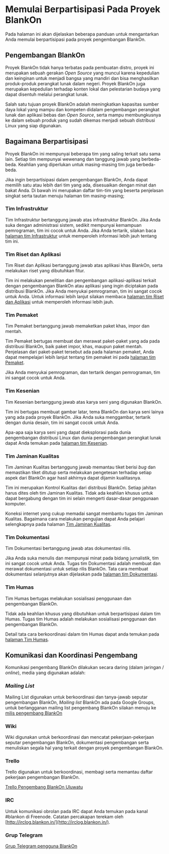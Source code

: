 # Memulai Berpartisipasi Pada Proyek BlankOn

Pada halaman ini akan dijelaskan beberapa panduan untuk mengantarkan Anda memulai berpartisipasi pada proyek pengembangan BlankOn.

## Pengembangan BlankOn

Proyek BlankOn tidak hanya terbatas pada pembuatan distro, proyek ini merupakan sebuah gerakan *Open Source* yang muncul karena kepedulian dan keinginan untuk menjadi bangsa yang mandiri dan bisa menghasilkan produk-produk perangkat lunak dalam negeri. Proyek BlankOn juga merupakan kepedulian terhadap konten lokal dan pelestarian budaya yang dapat disentuh melalui perangkat lunak.

Salah satu tujuan proyek BlankOn adalah meningkatkan kapasitas sumber daya lokal yang mampu dan kompeten didalam pengembangan perangkat lunak dan   aplikasi bebas dan *Open Source*, serta mampu membungkusnya ke dalam sebuah produk yang sudah dikemas menjadi sebuah distribusi Linux yang siap digunakan.

## Bagaimana Berpartisipasi

Proyek BlankOn ini mempunyai beberapa tim yang saling terkait satu sama lain. Setiap tim mempunyai wewenang dan tanggung jawab yang berbeda-beda. Keahlian yang diperlukan untuk masing-masing tim juga berbeda-beda.

Jika ingin berpartisipasi dalam pengembangan BlankOn, Anda dapat memilih satu atau lebih dari tim yang ada, disesuaikan dengan minat dan bakat Anda. Di bawah ini merupakan daftar tim-tim yang beserta penjelasan singkat serta tautan menuju halaman tim masing-masing;

### Tim Infrastruktur

Tim Infrastruktur bertanggung jawab atas infrastruktur BlankOn.
Jika Anda suka dengan administrasi sistem, sedikit mempunyai kemampuan pemrograman, tim ini cocok untuk Anda. Jika Anda tertarik, silakan baca [halaman tim Infrastruktur](/tim_pengembang/INFRASTRUKTUR.md) untuk memperoleh informasi lebih jauh tentang tim ini.


### Tim Riset dan Aplikasi

Tim Riset dan Aplikasi bertanggung jawab atas aplikasi khas BlankOn, serta melakukan riset yang dibutuhkan fitur.

Tim ini melakukan penelitian dan pengembangan aplikasi-aplikasi terkait dengan pengembangan BlankOn atau aplikasi yang ingin diciptakan pada distribusi BlankOn. Jika Anda menyukai pemrograman, tim ini sangat cocok untuk Anda. Untuk informasi lebih lanjut silakan membaca [halaman tim Riset dan Aplikasi](/tim_pengembang/RISET.md) untuk memperoleh informasi lebih jauh.


### Tim Pemaket

Tim Pemaket bertanggung jawab memaketkan paket khas, impor dan mentah.

Tim Pemaket bertugas membuat dan merawat paket-paket yang ada pada distribusi BlankOn, baik paket impor, khas, maupun paket mentah. Penjelasan dari paket-paket tersebut ada pada halaman pemaket, Anda dapat mempelajari lebih lanjut tentang tim pemaket ini pada [halaman tim Pemaket](/tim_pengembang/PEMAKET.md).

Jika Anda menyukai pemrograman, dan tertarik dengan pemrograman, tim ini sangat cocok untuk Anda.


### Tim Kesenian

Tim Kesenian bertanggung jawab atas karya seni yang digunakan BlankOn.

Tim ini bertugas membuat gambar latar, tema BlankOn dan karya seni lainya yang ada pada proyek BlankOn. Jika Anda suka menggambar, tertarik dengan dunia desain, tim ini sangat cocok untuk Anda.

Apa-apa saja karya seni yang dapat dieksplorasi pada dunia pengembangan distribusi Linux dan dunia pengembangan perangkat lunak dapat Anda temukan pada [halaman tim Kesenian](/tim_pengembang/KESENIAN.md).


### Tim Jaminan Kualitas

Tim Jaminan Kualitas bertanggung jawab memantau tiket berisi *bug* dan memastikan tiket ditutup serta melakukan pengetesan terhadap setiap aspek dari BlankOn agar hasil akhirnya dapat dijamin kualitasnya.

Tim ini merupakan Kontrol Kualitas dari distribusi BlankOn. Setiap jahitan harus dites oleh tim Jaminan Kualitas. Tidak ada keahlian khusus untuk dapat bergabung dengan tim ini selain mengerti dasar-dasar penggunaan komputer.

Koneksi internet yang cukup memadai sangat membantu tugas tim Jaminan Kualitas. Bagaimana cara melakukan pengujian dapat Anda pelajari selengkapnya pada halaman [Tim Jaminan Kualitas](/tim_pengembang/JAMINANKUALITAS.md).


### Tim Dokumentasi

Tim Dokumentasi bertanggung jawab atas dokumentasi rilis.

Jika Anda suka menulis dan mempunyai minat pada bidang jurnalistik, tim ini sangat cocok untuk Anda. Tugas tim Dokumentasi adalah membuat dan merawat dokumentasi untuk setiap rilis BlankOn. Tata cara membuat dokumentasi selanjutnya akan dijelaskan pada [halaman tim Dokumentasi](/tim_pengembang/DOKUMENTASI.md).


### Tim Humas

Tim Humas bertugas melakukan sosialisasi penggunaan dan pengembangan BlankOn.

Tidak ada keahlian khusus yang dibutuhkan untuk berpartisipasi dalam tim Humas. Tugas tim Humas adalah melakukan sosialisasi penggunaan dan pengembangan BlankOn.

Detail tata cara berkoordinasi dalam tim Humas dapat anda temukan pada [halaman Tim Humas](/tim_pengembang/HUMAS.md).


## Komunikasi dan Koordinasi Pengembang

Komunikasi pengembang BlankOn dilakukan secara daring (dalam jaringan / *online*), media yang digunakan adalah:

### *Mailing List*

Mailing List digunakan untuk berkoordinasi dan tanya-jawab seputar pengembangan BlankOn, *Mailing list* BlankOn ada pada ​Google Groups, untuk berlangganan mailing list pengembang BlankOn silakan menuju ke ​[milis pengembang BlankOn](https://groups.google.com/forum/#!forum/blankon-dev)

### Wiki

Wiki digunakan untuk berkoordinasi dan mencatat pekerjaan-pekerjaan seputar pengembangan BlankOn, dokumentasi pengembangan serta menuliskan segala hal yang terkait dengan proyek pengembangan BlankOn.

### Trello
Trello digunakan untuk berkoordinasi, membagi serta memantau daftar pekerjaan pengembangan BlankOn.

[Trello Pengembang BlankOn Uluwatu](https://trello.com/b/eKRi40cX/blankon-dev-uluwatu)

### IRC
Untuk komunikasi obrolan pada IRC dapat Anda temukan pada kanal #blankon di Freenode. Catatan percakapan terekam oleh [http://irclog.blankon.in/](http://irclog.blankon.in/).

### Grup Telegram

[Grup Telegram pengguna BlankOn](https://telegram.me/BlankOnLinux)


